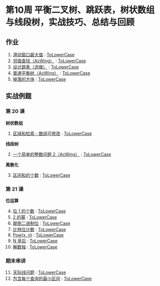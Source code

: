 # 第10周 平衡二叉树、跳跃表，树状数组与线段树，实战技巧、总结与回顾

## 作业

1. [滑动窗口最大值](https://leetcode.com/problems/sliding-window-maximum/) : [ToLowerCase](./src/main/java/com/inbetter/homework/algorithm/ToLowerCase.java)
2. [邻值查找（AcWing）]( https://www.acwing.com/problem/content/138/ ) : [ToLowerCase](./src/main/java/com/inbetter/homework/algorithm/ToLowerCase.java)
3. [设计跳表（选做）](https://leetcode.com/problems/design-skiplist/) : [ToLowerCase](./src/main/java/com/inbetter/homework/algorithm/ToLowerCase.java)
4. [普通平衡树（AcWing）](https://www.acwing.com/problem/content/255/) : [ToLowerCase](./src/main/java/com/inbetter/homework/algorithm/ToLowerCase.java)
5. [掉落的方块](https://leetcode.com/problems/falling-squares/) : [ToLowerCase](./src/main/java/com/inbetter/homework/algorithm/ToLowerCase.java)

## 实战例题

### 第 20 课

**树状数组**

1. [区域和检索 - 数组可修改](https://leetcode.com/problems/range-sum-query-mutable/) : [ToLowerCase](./src/main/java/com/inbetter/homework/algorithm/ToLowerCase.java)

**线段树**

2. [一个简单的整数问题 2（AcWing）](https://www.acwing.com/problem/content/description/244/) : [ToLowerCase](./src/main/java/com/inbetter/homework/algorithm/ToLowerCase.java)

**离散化**

3. [区间和的个数](https://leetcode.com/problems/count-of-range-sum/) : [ToLowerCase](./src/main/java/com/inbetter/homework/algorithm/ToLowerCase.java)

### 第 21 课

**位运算**

4. [位 1 的个数](https://leetcode.com/problems/number-of-1-bits/) : [ToLowerCase](./src/main/java/com/inbetter/homework/algorithm/ToLowerCase.java)
5. [2 的幂](https://leetcode.com/problems/power-of-two/) : [ToLowerCase](./src/main/java/com/inbetter/homework/algorithm/ToLowerCase.java)
6. [颠倒二进制位](https://leetcode.com/problems/reverse-bits/) : [ToLowerCase](./src/main/java/com/inbetter/homework/algorithm/ToLowerCase.java)
7. [比特位计数](https://leetcode.com/problems/counting-bits/) : [ToLowerCase](./src/main/java/com/inbetter/homework/algorithm/ToLowerCase.java)
8. [Pow(x, n)](https://leetcode.com/problems/powx-n/) : [ToLowerCase](./src/main/java/com/inbetter/homework/algorithm/ToLowerCase.java)
9. [N 皇后](https://leetcode.com/problems/n-queens/) : [ToLowerCase](./src/main/java/com/inbetter/homework/algorithm/ToLowerCase.java)
10. [解数独](https://leetcode.com/problems/sudoku-solver/) : [ToLowerCase](./src/main/java/com/inbetter/homework/algorithm/ToLowerCase.java)

### 期末串讲

11. [天际线问题](https://leetcode.com/problems/the-skyline-problem/) : [ToLowerCase](./src/main/java/com/inbetter/homework/algorithm/ToLowerCase.java)
12. [包含每个查询的最小区间](https://leetcode.com/problems/minimum-interval-to-include-each-query/) : [ToLowerCase](./src/main/java/com/inbetter/homework/algorithm/ToLowerCase.java)